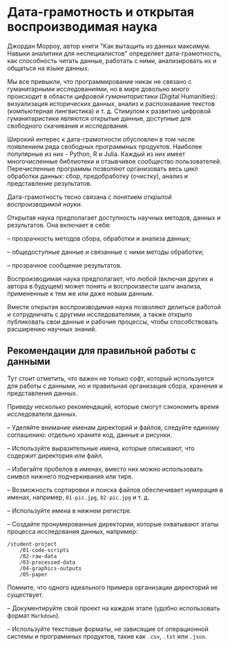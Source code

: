 # Дата-грамотность и открытая воспроизводимая наука

Джордан Морроу, автор книги "Как вытащить из данных максимум. Навыки аналитики для неспециалистов" определяет дата-грамотность, как способность читать данные, работать с ними, анализировать их и общаться на языке данных.

Мы все привыкли, что программирование никак не связано с гуманитарными исследованиями, но в мире довольно много происходит в области *цифровой гуманитаристики* (Digital Humanities): визуализация исторических данных, анализ и распознавание текстов (компьютерная лингвистика) и т. д. Стимулом к развитию цифровой гуманитаристики являются открытые данные, доступные для свободного скачивания и исследования.

Широкий интерес к дата-грамотности обусловлен в том числе появлением ряда свободных программных продуктов. Наиболее популярные из них - Python, R и Julia. Каждый из них имеет многочисленные библиотеки и отзывчивое сообщество пользователей. Перечисленные программы позволяют организовать весь цикл обработки данных: сбор, предобработку (очистку), анализ и представление результатов.

Дата-грамотность тесно связана с понятием *открытой воспроизводимой науки*.

Открытая наука предполагает доступность научных методов, данных и результатов. Она включает в себя:

– прозрачность методов сбора, обработки и анализа данных;

– общедоступные данные и связанные с ними методы обработки;

– прозрачное сообщение результатов.

Воспроизводимая наука предполагает, что любой (включая других и автора в будущем) может понять и воспроизвести шаги анализа, примененные к тем же или даже новым данным.

Вместе открытая воспроизводимая наука позволяют делиться работой и сотрудничать с другими исследователями, а также открыто публиковать свои данные и рабочие процессы, чтобы способствовать расширению научных знаний.

## Рекомендации для правильной работы с данными

Тут стоит отметить, что важен не только софт, который используется для работы с данными, но и правильная организация сбора, хранения и представления данных.

Приведу несколько рекомендаций, которые смогут сэкономить время исследователя данных.

– Уделяйте внимание именам директорий и файлов, следуйте единому соглашению: отдельно храните код, данные и рисунки.

– Используйте выразительные имена, которые описывают, что содержит директория или файл.

– Избегайте пробелов в именах, вместо них можно использовать символ нижнего подчеркивания или тире.

– Возможность сортировки и поиска файлов обеспечивает нумерация в именах, например, `01-pic.jpg`, `02-pic.jpg` и т. д.

– Используйте имена в нижнем регистре.

– Создайте пронумерованные директории, которые охватывают этапы процесса исследования данных, например:

```
/student-project
    /01-code-scripts
    /02-raw-data
    /03-processed-data
    /04-graphics-outputs
    /05-paper
```

Помните, что одного идеального примера организации директорий не существует.

– Документируйте свой проект на каждом этапе (удобно использовать формат `Markdown`).

– Используйте текстовые форматы, не зависящие от операционной системы и программных продуктов, такие как `.csv`, `.txt` или `.json`.